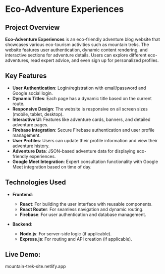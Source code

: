 # Eco-Adventure Experiences

## Project Overview
**Eco-Adventure Experiences** is an eco-friendly adventure blog website that showcases various eco-tourism activities such as mountain treks. The website features user authentication, dynamic content rendering, and interactive sections for adventure details. Users can explore different eco-adventures, read expert advice, and even sign up for personalized profiles.

## Key Features
- **User  Authentication**: Login/registration with email/password and Google social login.
- **Dynamic Titles**: Each page has a dynamic title based on the current route.
- **Responsive Design**: The website is responsive on all screen sizes (mobile, tablet, desktop).
- **Interactive UI**: Features like adventure cards, banners, and detailed adventure pages.
- **Firebase Integration**: Secure Firebase authentication and user profile management.
- **User  Profiles**: Users can update their profile information and view their adventure history.
- **Adventure Data**: JSON-based adventure data for displaying eco-friendly experiences.
- **Google Meet Integration**: Expert consultation functionality with Google Meet integration based on time of day.

## Technologies Used
- **Frontend**: 
  - **React**: For building the user interface with reusable components.
  - **React Router**: For seamless navigation and dynamic routing.
  - **Firebase**: For user authentication and database management.

- **Backend**: 
  - **Node.js**: For server-side logic (if applicable).
  - **Express.js**: For routing and API creation (if applicable).

## Live Demo:
mountain-trek-site.netlify.app
